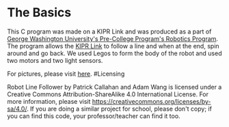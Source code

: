 # The Basics


This C program was made on a KIPR Link and was produced as a part of [George Washington University's Pre-College Program's Robotics Program](https://summer.gwu.edu/summer-immersion).
The program allows the [KIPR Link](http://www.kipr.org/) to follow a line and when at the end, spin around and go back. We used Legos to form the body of the robot and used two motors and two light sensors.

For pictures, please visit [here](https://docs.google.com/presentation/d/1NyzDT3z-Sr6-ACIEA0wY3wOMUD0gEmQb9PoWf9RRLeM/).
#Licensing

Robot Line Follower by Patrick Callahan and Adam Wang is licensed under a Creative Commons Attribution-ShareAlike 4.0 International License.
For more information, please visit https://creativecommons.org/licenses/by-sa/4.0/.
If you are doing a similar project for school, please don't copy; if you can find this code, your professor/teacher can find it too.
